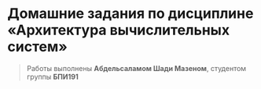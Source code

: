 # Домашние задания по дисциплине «Архитектура вычислительных систем»

> Работы выполнены **Абдельсаламом Шади Мазеном**, студентом группы **БПИ191**
